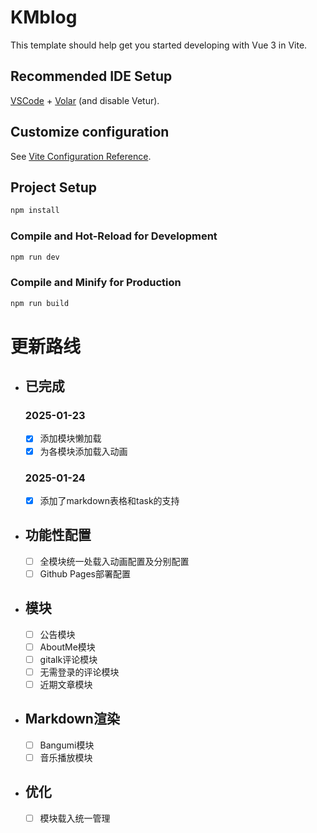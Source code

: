 # KMblog

This template should help get you started developing with Vue 3 in Vite.

## Recommended IDE Setup

[VSCode](https://code.visualstudio.com/) + [Volar](https://marketplace.visualstudio.com/items?itemName=Vue.volar) (and disable Vetur).

## Customize configuration

See [Vite Configuration Reference](https://vite.dev/config/).

## Project Setup

```sh
npm install
```

### Compile and Hot-Reload for Development

```sh
npm run dev
```

### Compile and Minify for Production

```sh
npm run build
```

# 更新路线
- ## 已完成
    ### 2025-01-23
    - [x] 添加模块懒加载
    - [x] 为各模块添加载入动画
    ### 2025-01-24
    - [x] 添加了markdown表格和task的支持

- ## 功能性配置
    - [ ] 全模块统一处载入动画配置及分别配置
    - [ ] Github Pages部署配置

- ## 模块
    - [ ] 公告模块
    - [ ] AboutMe模块
    - [ ] gitalk评论模块
    - [ ] 无需登录的评论模块
    - [ ] 近期文章模块

- ## Markdown渲染
    - [ ] Bangumi模块
    - [ ] 音乐播放模块

- ## 优化
    - [ ] 模块载入统一管理